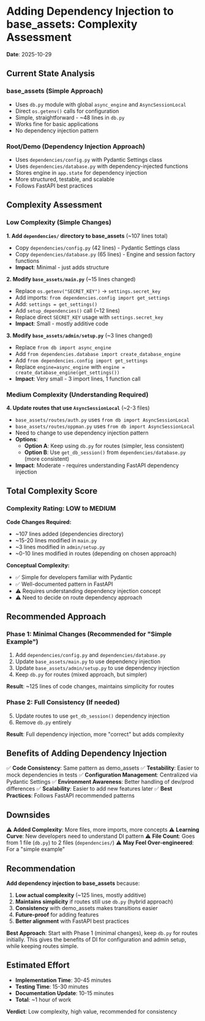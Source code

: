 # Adding Dependency Injection to base_assets: Complexity Assessment

**Date**: 2025-10-29

## Current State Analysis

### base_assets (Simple Approach)

- Uses `db.py` module with global `async_engine` and `AsyncSessionLocal`
- Direct `os.getenv()` calls for configuration
- Simple, straightforward - ~48 lines in `db.py`
- Works fine for basic applications
- No dependency injection pattern

### Root/Demo (Dependency Injection Approach)

- Uses `dependencies/config.py` with Pydantic Settings class
- Uses `dependencies/database.py` with dependency-injected functions
- Stores engine in `app.state` for dependency injection
- More structured, testable, and scalable
- Follows FastAPI best practices

## Complexity Assessment

### Low Complexity (Simple Changes)

**1. Add `dependencies/` directory to base_assets** (~107 lines total)

- Copy `dependencies/config.py` (42 lines) - Pydantic Settings class
- Copy `dependencies/database.py` (65 lines) - Engine and session factory functions
- **Impact**: Minimal - just adds structure

**2. Modify `base_assets/main.py`** (~15 lines changed)

- Replace `os.getenv("SECRET_KEY")` → `settings.secret_key`
- Add imports: `from dependencies.config import get_settings`
- Add: `settings = get_settings()`
- Add `setup_dependencies()` call (~12 lines)
- Replace direct `SECRET_KEY` usage with `settings.secret_key`
- **Impact**: Small - mostly additive code

**3. Modify `base_assets/admin/setup.py`** (~3 lines changed)

- Replace `from db import async_engine`
- Add `from dependencies.database import create_database_engine`
- Add `from dependencies.config import get_settings`
- Replace `engine=async_engine` with `engine = create_database_engine(get_settings())`
- **Impact**: Very small - 3 import lines, 1 function call

### Medium Complexity (Understanding Required)

**4. Update routes that use `AsyncSessionLocal`** (~2-3 files)

- `base_assets/routes/auth.py` uses `from db import AsyncSessionLocal`
- `base_assets/routes/oppman.py` uses `from db import AsyncSessionLocal`
- Need to change to use dependency injection pattern
- **Options**:
  - **Option A**: Keep using `db.py` for routes (simpler, less consistent)
  - **Option B**: Use `get_db_session()` from `dependencies/database.py` (more consistent)
- **Impact**: Moderate - requires understanding FastAPI dependency injection

## Total Complexity Score

### Complexity Rating: **LOW to MEDIUM**

**Code Changes Required:**

- ~107 lines added (dependencies directory)
- ~15-20 lines modified in `main.py`
- ~3 lines modified in `admin/setup.py`
- ~0-10 lines modified in routes (depending on chosen approach)

**Conceptual Complexity:**

- ✅ Simple for developers familiar with Pydantic
- ✅ Well-documented pattern in FastAPI
- ⚠️ Requires understanding dependency injection concept
- ⚠️ Need to decide on route dependency approach

## Recommended Approach

### Phase 1: Minimal Changes (Recommended for "Simple Example")

1. Add `dependencies/config.py` and `dependencies/database.py`
2. Update `base_assets/main.py` to use dependency injection
3. Update `base_assets/admin/setup.py` to use dependency injection
4. Keep `db.py` for routes (mixed approach, but simpler)

**Result**: ~125 lines of code changes, maintains simplicity for routes

### Phase 2: Full Consistency (If needed)

5. Update routes to use `get_db_session()` dependency injection
6. Remove `db.py` entirely

**Result**: Full dependency injection, more "correct" but adds complexity

## Benefits of Adding Dependency Injection

✅ **Code Consistency**: Same pattern as demo_assets
✅ **Testability**: Easier to mock dependencies in tests
✅ **Configuration Management**: Centralized via Pydantic Settings
✅ **Environment Awareness**: Better handling of dev/prod differences
✅ **Scalability**: Easier to add new features later
✅ **Best Practices**: Follows FastAPI recommended patterns

## Downsides

⚠️ **Added Complexity**: More files, more imports, more concepts
⚠️ **Learning Curve**: New developers need to understand DI pattern
⚠️ **File Count**: Goes from 1 file (`db.py`) to 2 files (`dependencies/`)
⚠️ **May Feel Over-engineered**: For a "simple example"

## Recommendation

**Add dependency injection to base_assets** because:

1. **Low actual complexity** (~125 lines, mostly additive)
2. **Maintains simplicity** if routes still use `db.py` (hybrid approach)
3. **Consistency** with demo_assets makes transitions easier
4. **Future-proof** for adding features
5. **Better alignment** with FastAPI best practices

**Best Approach**: Start with Phase 1 (minimal changes), keep `db.py` for routes initially. This gives the benefits of DI for configuration and admin setup, while keeping routes simple.

## Estimated Effort

- **Implementation Time**: 30-45 minutes
- **Testing Time**: 15-30 minutes
- **Documentation Update**: 10-15 minutes
- **Total**: ~1 hour of work

**Verdict**: Low complexity, high value, recommended for consistency
